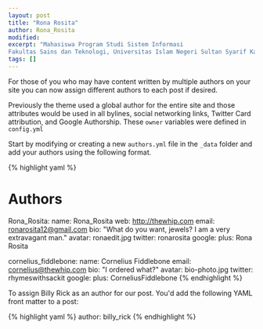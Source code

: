 ```yaml
---
layout: post
title: "Rona Rosita"
author: Rona_Rosita
modified:
excerpt: "Mahasiswa Program Studi Sistem Informasi
Fakultas Sains dan Teknologi, Universitas Islam Negeri Sultan Syarif Kasim, Riau."
tags: []
---
```


For those of you who may have content written by multiple authors on your site you can now assign different authors to each post if desired.

Previously the theme used a global author for the entire site and those attributes would be used in all bylines, social networking links, Twitter Card attribution, and Google Authorship. These `owner` variables were defined in `config.yml`

Start by modifying or creating a new `authors.yml` file in the `_data` folder and add your authors using the following format.

{% highlight yaml %}
# Authors

Rona_Rosita:
  name: Rona_Rosita
  web: http://thewhip.com
  email: ronarosita12@gmail.com
  bio: "What do you want, jewels? I am a very extravagant man."
  avatar: ronaedit.jpg
  twitter: ronarosita
  google:
    plus: Rona Rosita

cornelius_fiddlebone:
  name: Cornelius Fiddlebone
  email: cornelius@thewhip.com
  bio: "I ordered what?"
  avatar: bio-photo.jpg
  twitter: rhymeswithsackit
  google:
    plus: CorneliusFiddlebone
{% endhighlight %}

To assign Billy Rick as an author for our post. You'd add the following YAML front matter to a post:

{% highlight yaml %}
author: billy_rick
{% endhighlight %}
